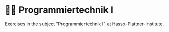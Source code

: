 # 👨‍🏫 Programmiertechnik I
Exercises in the subject "Programmiertechnik I" at Hasso-Plattner-Institute.
